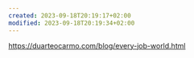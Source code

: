 ```yaml
---
created: 2023-09-18T20:19:17+02:00
modified: 2023-09-18T20:19:34+02:00
---
```


<https://duarteocarmo.com/blog/every-job-world.html>
